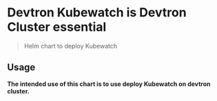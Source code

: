 # Devtron Kubewatch is Devtron Cluster essential

> Helm chart to deploy Kubewatch

## Usage

**The intended use of this chart is to use deploy Kubewatch on devtron cluster.**
